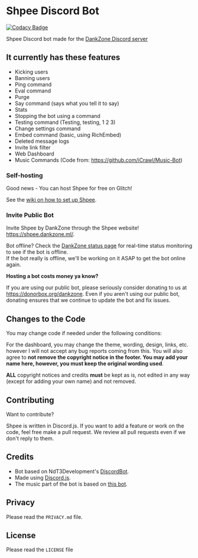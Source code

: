 # Shpee Discord Bot

[![Codacy Badge](https://api.codacy.com/project/badge/Grade/c21102ed40c24e7fa95cc7af770cac15)](https://app.codacy.com/app/LeoDoesThings/ShpeeBot?utm_source=github.com&utm_medium=referral&utm_content=DankZone/ShpeeBot&utm_campaign=Badge_Grade_Dashboard)

Shpee Discord bot made for the [DankZone Discord server](https://discordapp.com/invite/gwamp7n)

## It currently has these features
- Kicking users
- Banning users
- Ping command
- Eval command
- Purge
- Say command (says what you tell it to say)
- Stats
- Stopping the bot using a command
- Testing command (Testing, testing, 1 2 3)
- Change settings command
- Embed command (basic, using RichEmbed)
- Deleted message logs
- Invite link filter
- Web Dashboard
- Music Commands (Code from: https://github.com/iCrawl/Music-Bot)

### Self-hosting

Good news - You can host Shpee for free on Glitch!

See the [wiki on how to set up Shpee](https://github.com/DankZone/ShpeeBot/wiki).

### Invite Public Bot

Invite Shpee by DankZone through the Shpee website! <https://shpee.dankzone.ml/>.  

Bot offline? Check the [DankZone status page](https://status.dankzone.ml/) for real-time status monitoring to see if the bot is offline.  
If the bot really is offline, we'll be working on it ASAP to get the bot online again.
  
  
**Hosting a bot costs money ya know?**

If you are using our public bot, please seriously consider donating to us at <https://donorbox.org/dankzone>. Even if you aren't using our public bot, donating ensures that we continue to update the bot and fix issues.

## Changes to the Code

You may change code if needed under the following conditions:

For the dashboard, you may change the theme, wording, design, links, etc. however I will not accept any bug reports coming from this. You will also agree to **not remove the copyright notice in the footer. You may add your name here, however, you must keep the original wording used**.

**ALL** copyright notices and credits **must** be kept as is, not edited in any way (except for adding your own name) and not removed.

## Contributing

Want to contribute?

Shpee is written in Discord.js. If you want to add a feature or work on the code, feel free make a pull request. 
We review all pull requests even if we don't reply to them.

## Credits

- Bot based on NdT3Development's [DiscordBot](https://github.com/An-Idiots-Guide/guidebot).
- Made using [Discord.js](https://github.com/hydrabolt/discord.js).
- The music part of the bot is based on [this bot](https://github.com/iCrawl/Music-Bot).

## Privacy

Please read the `PRIVACY.md` file.

## License

Please read the `LICENSE` file